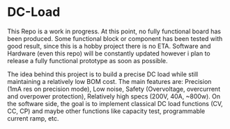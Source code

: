 # DC-Load

This Repo is a work in progress. At this point, no fully functional board has been produced. Some functional block or component has been tested with good result, since this is a hobby project there is no ETA. Software and Hardware (even this repo) will be constantly updated however i plan to release a fully functional prototype as soon as possible.

The idea behind this project is to build a precise DC load while still maintaining a relatively low BOM cost. The main features are: Precision (1mA res on precision mode), Low noise, Safety (Overvoltage, overcurrent and overpower protection), Relatively high specs (200V, 40A, ~800w). On the software side, the goal is to implement classical DC load functions (CV, CC, CP) and maybe other functions like capacity test, programmable current ramp, etc.
